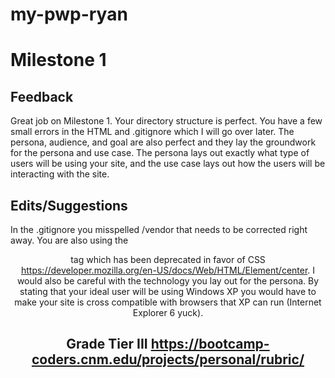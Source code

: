 # my-pwp-ryan

# Milestone 1

## Feedback 

Great job on Milestone 1. Your directory structure is perfect. You have a few small errors in the HTML and .gitignore which I will go over later.  The persona, audience, and goal are also perfect and they lay the groundwork for the persona and use case. The persona lays out exactly what type of users will be using your site, and the use case lays out how the users will be interacting with the site. 

## Edits/Suggestions  

In the .gitignore  you misspelled /vendor that needs to be corrected right away.  You are also using the <center> tag which has been deprecated in favor of CSS https://developer.mozilla.org/en-US/docs/Web/HTML/Element/center. I would also be careful with the technology you lay out for the persona. By stating that your ideal user will be using Windows XP you would have to make your site is cross compatible with browsers that XP can run (Internet Explorer 6 yuck).

## Grade Tier III https://bootcamp-coders.cnm.edu/projects/personal/rubric/
